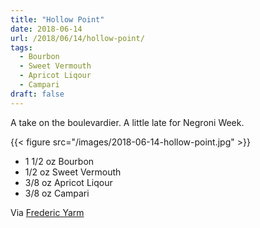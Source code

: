 ```yaml
---
title: "Hollow Point"
date: 2018-06-14
url: /2018/06/14/hollow-point/
tags:
  - Bourbon
  - Sweet Vermouth
  - Apricot Liqour
  - Campari
draft: false
---
```


A take on the boulevardier. A little late for Negroni Week.

{{< figure src="/images/2018-06-14-hollow-point.jpg" >}}

* 1 1/2 oz Bourbon
* 1/2 oz Sweet Vermouth
* 3/8 oz Apricot Liqour
* 3/8 oz Campari

Via [Frederic Yarm](http://cocktailvirgin.blogspot.com/2018/03/hollow-point.html)